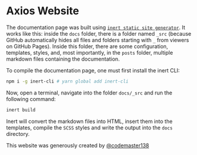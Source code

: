 # Axios Website

The documentation page was built using [`inert static site generator`](https://github.com/codemaster138/inert). It works like this: inside the `docs` folder, there is a folder named `_src` (because GitHub automatically hides all files and folders starting with `_` from viewers on GitHub Pages). Inside this folder, there are some configuration, templates, styles, and, most importantly, in the `posts` folder, multiple markdown files containing the documentation.

To compile the documentation page, one must first install the inert CLI:

```bash
npm i -g inert-cli # yarn global add inert-cli
```

Now, open a terminal, navigate into the folder `docs/_src` and run the following command:

```bash
inert build
```

Inert will convert the markdown files into HTML, insert them into the templates, compile the `SCSS` styles and write the output into the `docs` directory.

This website was generously created by [@codemaster138](https://github.com/codemaster138)
